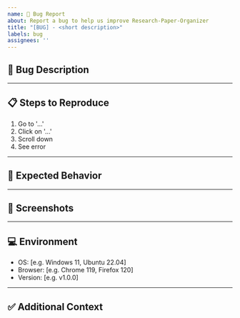 ```yaml
---
name: 🐛 Bug Report
about: Report a bug to help us improve Research-Paper-Organizer
title: "[BUG] - <short description>"
labels: bug
assignees: ''
---
```


## 🐞 Bug Description
<!-- A clear and concise description of what the bug is. -->

---

## 📋 Steps to Reproduce
1. Go to '...'
2. Click on '...'
3. Scroll down
4. See error

---

## 🎯 Expected Behavior
<!-- A clear and concise description of what you expected to happen. -->

---

## 📸 Screenshots
<!-- If applicable, add screenshots or screen recordings. -->

---

## 💻 Environment
- OS: [e.g. Windows 11, Ubuntu 22.04]
- Browser: [e.g. Chrome 119, Firefox 120]
- Version: [e.g. v1.0.0]

---

## ✅ Additional Context
<!-- Add any other context about the problem here. -->
